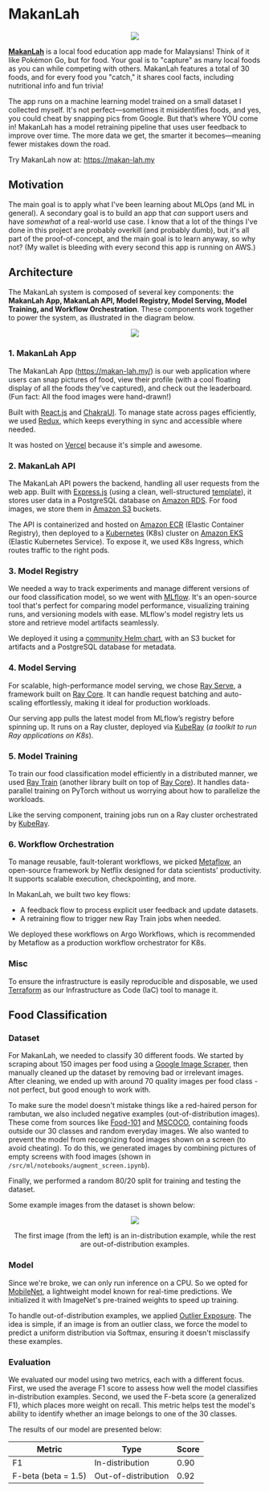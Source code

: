 # MakanLah

<div align='center'>
    <img src='./assets/makanlah.png'/>
</div>

[**MakanLah**](https://makan-lah.my) is a local food education app made for Malaysians! Think of it like Pokémon Go, but for food. Your goal is to "capture" as many local foods as you can while competing with others. MakanLah features a total of 30 foods, and for every food you "catch," it shares cool facts, including nutritional info and fun trivia!

The app runs on a machine learning model trained on a small dataset I collected myself. It's not perfect—sometimes it misidentifies foods, and yes, you could cheat by snapping pics from Google. But that’s where YOU come in! MakanLah has a model retraining pipeline that uses user feedback to improve over time. The more data we get, the smarter it becomes—meaning fewer mistakes down the road.

Try MakanLah now at: https://makan-lah.my

## Motivation

The main goal is to apply what I've been learning about MLOps (and ML in general). A secondary goal is to build an app that _can_ support users and have _somewhat_ of a real-world use case. I know that a lot of the things I've done in this project are probably overkill (and probably dumb), but it's all part of the proof-of-concept, and the main goal is to learn anyway, so why not? (My wallet is bleeding with every second this app is running on AWS.)

## Architecture

The MakanLah system is composed of several key components: the **MakanLah App, MakanLah API, Model Registry, Model Serving, Model Training, and Workflow Orchestration**. These components work together to power the system, as illustrated in the diagram below.

<div align='center'>
    <img src='./assets/architecture.png'/>
</div>

### 1. MakanLah App

The MakanLah App (https://makan-lah.my/) is our web application where users can snap pictures of food, view their profile (with a cool floating display of all the foods they've captured), and check out the leaderboard. (Fun fact: All the food images were hand-drawn!)

Built with [React.js](https://react.dev/) and [ChakraUI](https://chakra-ui.com/). To manage state across pages efficiently, we used [Redux](https://redux.js.org/), which keeps everything in sync and accessible where needed.

It was hosted on [Vercel](https://vercel.com/) because it's simple and awesome.

### 2. MakanLah API

The MakanLah API powers the backend, handling all user requests from the web app. Built with [Express.js](https://expressjs.com/) (using a clean, well-structured [template](https://github.com/hagopj13/node-express-boilerplate)), it stores user data in a PostgreSQL database on [Amazon RDS](https://aws.amazon.com/rds/). For food images, we store them in [Amazon S3](https://aws.amazon.com/s3/) buckets.

The API is containerized and hosted on [Amazon ECR](https://aws.amazon.com/ecr/) (Elastic Container Registry), then deployed to a [Kubernetes](https://kubernetes.io/) (K8s) cluster on [Amazon EKS](https://aws.amazon.com/eks/) (Elastic Kubernetes Service). To expose it, we used K8s Ingress, which routes traffic to the right pods.

### 3. Model Registry

We needed a way to track experiments and manage different versions of our food classification model, so we went with [MLflow](https://mlflow.org/). It's an open-source tool that's perfect for comparing model performance, visualizing training runs, and versioning models with ease. MLflow's model registry lets us store and retrieve model artifacts seamlessly.

We deployed it using a [community Helm chart](https://artifacthub.io/packages/helm/community-charts/mlflow), with an S3 bucket for artifacts and a PostgreSQL database for metadata.

### 4. Model Serving

For scalable, high-performance model serving, we chose [Ray Serve](https://docs.ray.io/en/latest/serve/index.html), a framework built on [Ray Core](https://docs.ray.io/en/latest/ray-core/walkthrough.html). It can handle request batching and auto-scaling effortlessly, making it ideal for production workloads.

Our serving app pulls the latest model from MLflow’s registry before spinning up. It runs on a Ray cluster, deployed via [KubeRay](https://github.com/ray-project/kuberay) (_a toolkit to run Ray applications on K8s_).

### 5. Model Training

To train our food classification model efficiently in a distributed manner, we used [Ray Train](https://docs.ray.io/en/latest/train/train.html) (another library built on top of [Ray Core](https://docs.ray.io/en/latest/ray-core/walkthrough.html)). It handles data-parallel training on PyTorch without us worrying about how to parallelize the workloads.

Like the serving component, training jobs run on a Ray cluster orchestrated by [KubeRay](https://github.com/ray-project/kuberay).

### 6. Workflow Orchestration

To manage reusable, fault-tolerant workflows, we picked [Metaflow](https://metaflow.org/), an open-source framework by Netflix designed for data scientists' productivity. It supports scalable execution, checkpointing, and more.

In MakanLah, we built two key flows:

- A feedback flow to process explicit user feedback and update datasets.
- A retraining flow to trigger new Ray Train jobs when needed.

We deployed these workflows on Argo Workflows, which is recommended by Metaflow as a production workflow orchestrator for K8s.

### Misc

To ensure the infrastructure is easily reproducible and disposable, we used [Terraform](https://www.terraform.io/) as our Infrastructure as Code (IaC) tool to manage it.

## Food Classification

### Dataset

For MakanLah, we needed to classify 30 different foods. We started by scraping about 150 images per food using a [Google Image Scraper](https://github.com/ohyicong/Google-Image-Scraper), then manually cleaned up the dataset by removing bad or irrelevant images. After cleaning, we ended up with around 70 quality images per food class - not perfect, but good enough to work with.

To make sure the model doesn't mistake things like a red-haired person for rambutan, we also included negative examples (out-of-distribution images). These come from sources like [Food-101](https://www.kaggle.com/datasets/kmader/food41) and [MSCOCO](https://cocodataset.org/#home), containing foods outside our 30 classes and random everyday images. We also wanted to prevent the model from recognizing food images shown on a screen (to avoid cheating). To do this, we generated images by combining pictures of empty screens with food images (shown in `/src/ml/notebooks/augment_screen.ipynb`).

Finally, we performed a random 80/20 split for training and testing the dataset.

Some example images from the dataset is shown below:

<div align='center'>
    <img src='./assets/examples.png'/>
    <p>The first image (from the left) is an in-distribution example, while the rest are out-of-distribution examples.</p>
</div>

### Model

Since we're broke, we can only run inference on a CPU. So we opted for [MobileNet](https://arxiv.org/abs/1704.04861), a lightweight model known for real-time predictions. We initialized it with ImageNet's pre-trained weights to speed up training.

To handle out-of-distribution examples, we applied [Outlier Exposure](https://arxiv.org/abs/1812.04606). The idea is simple, if an image is from an outlier class, we force the model to predict a uniform distribution via Softmax, ensuring it doesn't misclassify these examples.

### Evaluation

We evaluated our model using two metrics, each with a different focus. First, we used the average F1 score to assess how well the model classifies in-distribution examples. Second, we used the F-beta score (a generalized F1), which places more weight on recall. This metric helps test the model's ability to identify whether an image belongs to one of the 30 classes.

The results of our model are presented below:

<div align='center'>

| Metric              | Type                | Score |
| ------------------- | ------------------- | ----- |
| F1                  | In-distribution     | 0.90  |
| F-beta (beta = 1.5) | Out-of-distribution | 0.92  |

</div>
